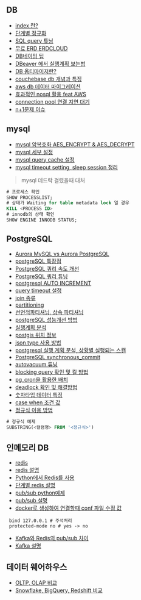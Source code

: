 ## DB

* [index 란?](https://itholic.github.io/database-index/)
* [단계별 정규화](https://minimax95.tistory.com/entry/%EC%A0%95%EA%B7%9C%ED%99%94Normalization-%EA%B0%9C%EB%85%90%EA%B3%BC-%EA%B8%B0%EB%B3%B8-%EA%B3%BC%EC%A0%95)
* [SQL query 튜닝](https://cornswrold.tistory.com/87)
* [무료 ERD ERDCLOUD](https://www.erdcloud.com/)
* [DB네이밍 팁](https://jang8584.tistory.com/35)
* [DBeaver 에서 실행계획 보는법](http://item.gmarket.co.kr/detailview/item.asp?goodscode=2267277866)
* [DB 옵티마이저란?](https://coding-factory.tistory.com/743)
* [couchebase db 개념과 특징](https://azderica.github.io/02-db-nosql-couchbase/)
* [aws db 데이터 마이그레이션](https://aws.amazon.com/ko/dms/)
* [효과적인 nosql 활용 feat AWS](https://www.youtube.com/watch?v=8rEsuvdL17s) 
* [connection pool 연결 지연 대기](https://engineering-skcc.github.io/cloud/tomcat/apache/DB-Pool-For-Event/)
* [n+1문제 이슈](https://fouaaa.blogspot.com/2021/06/n1.html)

## mysql
* [mysql 암복호화 AES_ENCRYPT & AES_DECRYPT](https://stricky.tistory.com/330)
* [mysql 세부 설정](https://happist.com/577204/db-%ED%8A%9C%EB%8B%9D%EC%9C%BC%EB%A1%9C-mysql-%EC%B5%9C%EC%A0%81%ED%99%94)
* [mysql query cache 설정](https://jupiny.com/2021/01/10/mysql-query-cache-disadvantage/)
* [mysql timeout setting, sleep session 정리](https://sarc.io/index.php/mariadb/1154-sleep-session)

> mysql 데드락 걸렸을때 대처
```sql
# 프로세스 확인
SHOW PROCESSLIST;
# 상태가 Waiting for table metadata lock 일 경우
KILL <PROCESS ID>
# innodb의 상태 확인
SHOW ENGINE INNODB STATUS;
```

## PostgreSQL

* [Aurora MySQL vs Aurora PostgreSQL](https://techblog.woowahan.com/6550/)
* [postgreSQL 특장점](https://codecamp.tistory.com/2)
* [PostgreSQL 쿼리 속도 개선](https://hyperconnect.github.io/2020/08/31/improve-slow-query.html)
* [PostgreSQL 쿼리 튜닝](https://velog.io/@doohyunlm/DB-SQL-%ED%8A%9C%EB%8B%9D)
* [postgresql AUTO INCREMENT](https://aspdotnet.tistory.com/2401)
* [query timeout 설정](https://jojoldu.tistory.com/631)
* [join 종류](https://venova.tistory.com/entry/SQL-PostgreSQL-Join-%EC%97%90-%EB%8C%80%ED%95%B4%EC%84%9C)
* [partitioning](https://hides.tistory.com/1040)
* [선언적파티셔닝, 상속 파티셔닝](https://uiandwe.tistory.com/1318)
* [postgreSQL 성능개선 방법](https://uiandwe.tistory.com/1283)
* [실행계획 분석](https://seungtaek-overflow.tistory.com/5)
* [postgis 위치 정보](https://postgis.net/)
* [json type 사용 방법](https://brownbears.tistory.com/504)
* [postgresql 실행 계획 분석, 상황별 실행되는 스캔](https://seungtaek-overflow.tistory.com/5)
* [PostgreSQL synchronous_commit](http://minsql.com/postgres/PostgreSQL-synchronous_commit-%EA%B0%9C%EB%85%90%EB%8F%84/)
* [autovacuum 튜닝](https://nrise.github.io/posts/postgresql-autovacuum/)
* [blocking query 확인 및 킬 방법](https://aws.amazon.com/ko/premiumsupport/knowledge-center/dms-error-canceling-statement-timeout/)
* [pg_cron을 활용한 배치](https://docs.aws.amazon.com/ko_kr/AmazonRDS/latest/UserGuide/PostgreSQL_pg_cron.html)
* [deadlock 확인 및 해결방법](https://aws.amazon.com/ko/premiumsupport/knowledge-center/rds-aurora-postgresql-query-blocked/)
* [숫자타입 데이터 특징](https://www.devkuma.com/docs/postgresql/%EC%88%AB%EC%9E%90-%ED%98%95%EC%8B%9D-integer-decimal-double-precision-%EB%93%B1/)
* [case when 조건 값](https://mine-it-record.tistory.com/418)
* [정규식 이용 방법](https://iyabong.tistory.com/entry/DB-%EC%A0%95%EA%B7%9C%EC%8B%9D-PostgreSQL-%EC%BD%94%EB%93%9C%ED%92%88%EB%AA%85-%EB%AC%B8%EC%9E%90%EC%97%B4%EC%97%90%EC%84%9C-%EC%BD%94%EB%93%9C-%EC%B6%94%EC%B6%9C%ED%95%98%EA%B8%B0)
```SQL
# 정규식 예제
SUBSTRING(<컬럼명> FROM '<정규식>')
```

## 인메모리 DB
* [redis](https://aws.amazon.com/ko/elasticache/what-is-redis/)
* [redis 설명](https://devlog-wjdrbs96.tistory.com/374)
* [Python에서 Redis를 사용](https://soyoung-new-challenge.tistory.com/117)
* [단계별 redis 설명](https://velog.io/@devsh/Redis-1-Redis%EB%9E%80)
* [pub/sub python예제](https://snowdeer.github.io/python/2021/12/22/python-redis-pubsub-example/)
* [pub/sub 설명](http://redisgate.kr/redis/command/pubsub_intro.php)
* [docker로 생성하여 연결할때 conf 파일 수정 값](https://stackoverflow.com/questions/62162222/redis-connection-refused-between-containers)
```
 bind 127.0.0.1 # 주석처리
 protected-mode no # yes -> no
```
* [Kafka와 Redis의 pub/sub 차이](https://medium.com/frientrip/pub-sub-%EC%9E%98-%EC%95%8C%EA%B3%A0-%EC%93%B0%EC%9E%90-de9dc1b9f739)
* [Kafka 설명](https://galid1.tistory.com/793)


## 데이터 웨어하우스
* [OLTP, OLAP 비교](https://too612.tistory.com/511)
* [Snowflake, BigQuery, Redshift 비교](https://giljae.medium.com/snowflake-bigquery-redshift-%EB%B9%84%EA%B5%90-5c585df450b7)

